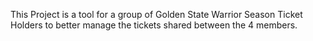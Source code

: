 This Project is a tool for a group of Golden State Warrior Season Ticket Holders to better manage the tickets shared between the 4 members.